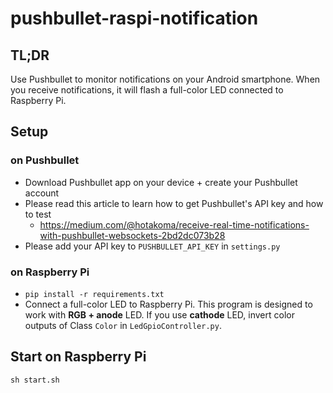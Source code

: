 # pushbullet-raspi-notification

## TL;DR

Use Pushbullet to monitor notifications on your Android smartphone. When you receive notifications, it will flash a full-color LED connected to Raspberry Pi.

## Setup 

### on Pushbullet

- Download Pushbullet app on your device + create your Pushbullet account
- Please read this article to learn how to get Pushbullet's API key and how to test  
    - https://medium.com/@hotakoma/receive-real-time-notifications-with-pushbullet-websockets-2bd2dc073b28
- Please add your API key to `PUSHBULLET_API_KEY` in `settings.py`


### on Raspberry Pi

- `pip install -r requirements.txt`
- Connect a full-color LED to Raspberry Pi. This program is designed to work with **RGB + anode** LED. If you use **cathode** LED, invert color outputs of Class `Color` in `LedGpioController.py`.

## Start on Raspberry Pi

`sh start.sh`
